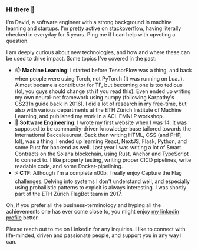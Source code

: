 ### Hi there 👋

I'm David, a software engineer with a strong background in machine learning and startups. I'm pretty active on [stackoverflow](https://stackoverflow.com/users/3262787/davetheal), having literally checked in everyday for 5 years. Ping me if I can help with upvoting a question. 

I am deeply curious about new technologies, and how and where these can be used to drive impact. Some topics I've covered in the past:

- 📫 **Machine Learning**: I started before TensorFlow was a thing, and back when people were using Torch, not PyTorch (It was running on Lua..). Almost became a contributor for TF, but becoming one is too tedious (lol, you guys should change sth if you read this). Even ended up writing my own neural-net framework using numpy (following Karpathy's CS231n guide back in 2016). I did a lot of research in my free-time, but also with various departments at the ETH Zürich Institute of Machine Learning, and published my work in a ACL EMNLP workshop. 
- 🌱 **Software Engineering**: I wrote my first website when I was 14. It was supposed to be community-driven knowledge-base tailored towards the International Baccaleaureat. Back then writing HTML, CSS (and PHP, lol), was a thing. I ended up learning React, NextJS, Flask, Python, and some Rust for backend as well. Last year I was writing a lot of Smart Contracts on the Solana blockchain, using Rust, Anchor and TypeScript to connect to. I like property testing, writing proper CICD pipelines, write readable code, and some Docker-pipelining.
- ⚡ **CTF**: Although I'm a complete n00b, I really enjoy Capture the Flag challenges. Delving into systems I don't understand well, and especially using probailistic patterns to exploit is always interesting. I was shortly part of the ETH Zürich FlagBot team in 2017. 

Oh, if you prefer all the business-terminology and hyping all the achievements one has ever come close to, you might enjoy [my linkedin profile](https://www.linkedin.com/in/david-yenicelik/) better. 

Please reach out to me on LinkedIn for any inquiries. I like to connect with life-minded, driven and passionate people, and support you in any way I can. 


<!-- -->
